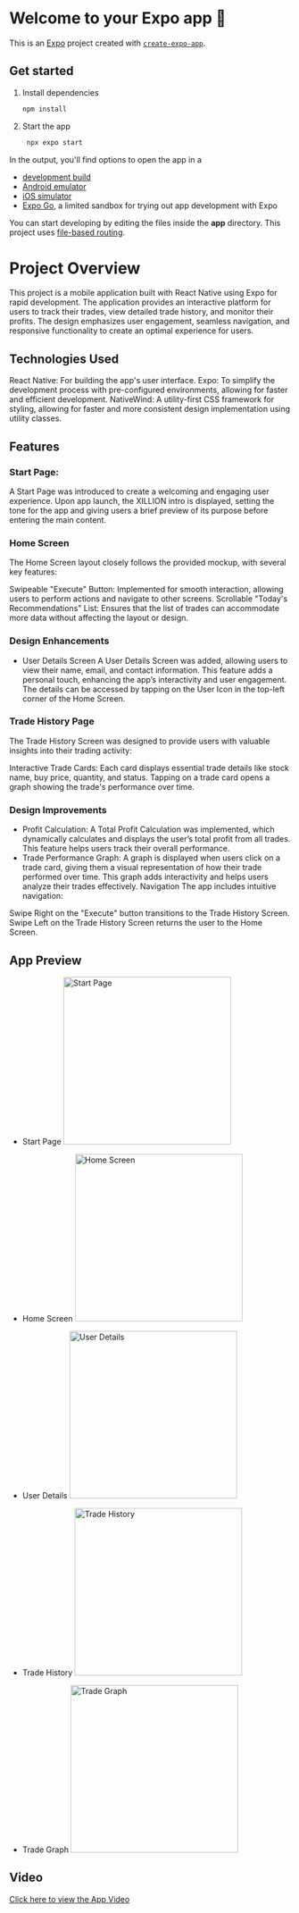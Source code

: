 # Welcome to your Expo app 👋

This is an [Expo](https://expo.dev) project created with [`create-expo-app`](https://www.npmjs.com/package/create-expo-app).

## Get started

1. Install dependencies

   ```bash
   npm install
   ```

2. Start the app

   ```bash
    npx expo start
   ```

In the output, you'll find options to open the app in a

- [development build](https://docs.expo.dev/develop/development-builds/introduction/)
- [Android emulator](https://docs.expo.dev/workflow/android-studio-emulator/)
- [iOS simulator](https://docs.expo.dev/workflow/ios-simulator/)
- [Expo Go](https://expo.dev/go), a limited sandbox for trying out app development with Expo

You can start developing by editing the files inside the **app** directory. This project uses [file-based routing](https://docs.expo.dev/router/introduction).

# Project Overview

This project is a mobile application built with React Native using Expo for rapid development. The application provides an interactive platform for users to track their trades, view detailed trade history, and monitor their profits. The design emphasizes user engagement, seamless navigation, and responsive functionality to create an optimal experience for users.

## Technologies Used

React Native: For building the app's user interface.
Expo: To simplify the development process with pre-configured environments, allowing for faster and efficient development.
NativeWind: A utility-first CSS framework for styling, allowing for faster and more consistent design implementation using utility classes.

## Features

### Start Page:

A Start Page was introduced to create a welcoming and engaging user experience. Upon app launch, the XILLION intro is displayed, setting the tone for the app and giving users a brief preview of its purpose before entering the main content.

### Home Screen

The Home Screen layout closely follows the provided mockup, with several key features:

Swipeable "Execute" Button: Implemented for smooth interaction, allowing users to perform actions and navigate to other screens.
Scrollable "Today's Recommendations" List: Ensures that the list of trades can accommodate more data without affecting the layout or design.

### Design Enhancements

- User Details Screen
  A User Details Screen was added, allowing users to view their name, email, and contact information. This feature adds a personal touch, enhancing the app’s interactivity and user engagement. The details can be accessed by tapping on the User Icon in the top-left corner of the Home Screen.

### Trade History Page

The Trade History Screen was designed to provide users with valuable insights into their trading activity:

Interactive Trade Cards: Each card displays essential trade details like stock name, buy price, quantity, and status. Tapping on a trade card opens a graph showing the trade's performance over time.

### Design Improvements

- Profit Calculation: A Total Profit Calculation was implemented, which dynamically calculates and displays the user’s total profit from all trades. This feature helps users track their overall performance.
- Trade Performance Graph: A graph is displayed when users click on a trade card, giving them a visual representation of how their trade performed over time. This graph adds interactivity and helps users analyze their trades effectively.
  Navigation
  The app includes intuitive navigation:

Swipe Right on the "Execute" button transitions to the Trade History Screen.
Swipe Left on the Trade History Screen returns the user to the Home Screen.

## App Preview

- Start Page
  <img src="../XILLION/assets/App%20Images/StartPage.jpg" alt="Start Page" width="300"/>

- Home Screen
  <img src="../XILLION/assets/App%20Images/HomeScreen.jpg" alt="Home Screen" width="300"/>

- User Details
  <img src="../XILLION/assets/App%20Images/UserDetails.jpg" alt="User Details" width="300"/>

- Trade History
  <img src="../XILLION/assets/App%20Images/TradeHistory.jpg" alt="Trade History" width="300"/>

- Trade Graph
  <img src="../XILLION/assets/App%20Images/TradeGraph.jpg" alt="Trade Graph" width="300"/>

## Video

[Click here to view the App Video](https://drive.google.com/file/d/197ziC_cH0ErgNjz8Qa4EFv9URaBBmXNb/view?usp=sharing)

